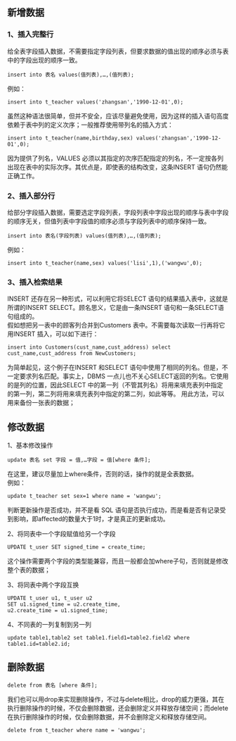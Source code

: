 ## 新增数据
### 1、插入完整行
给全表字段插入数据，不需要指定字段列表，但要求数据的值出现的顺序必须与表中的字段出现的顺序一致。
```
insert into 表名 values(值列表),…,(值列表);
```
例如：
```
insert into t_teacher values('zhangsan','1990-12-01',0);
```
虽然这种语法很简单，但并不安全，应该尽量避免使用，因为这样的插入语句高度依赖于表中列的定义次序；一般推荐使用带列名的插入方式：
```
insert into t_teacher(name,birthday,sex) values('zhangsan','1990-12-01',0);
```
因为提供了列名，VALUES 必须以其指定的次序匹配指定的列名，不一定按各列出现在表中的实际次序。其优点是，即使表的结构改变，这条INSERT 语句仍然能正确工作。

### 2、插入部分行
给部分字段插入数据，需要选定字段列表，字段列表中字段出现的顺序与表中字段的顺序无关，但值列表中字段值的顺序必须与字段列表中的顺序保持一致。
```
insert into 表名(字段列表) values(值列表),…,(值列表);
```
例如：
```
insert into t_teacher(name,sex) values('lisi',1),('wangwu',0);
```

### 3、插入检索结果
INSERT 还存在另一种形式，可以利用它将SELECT 语句的结果插入表中，这就是所谓的INSERT SELECT。顾名思义，它是由一条INSERT 语句和一条SELECT语句组成的。    
假如想把另一表中的顾客列合并到Customers 表中。不需要每次读取一行再将它用INSERT 插入，可以如下进行：
```
insert into Customers(cust_name,cust_address) select cust_name,cust_address from NewCustomers;
```
为简单起见，这个例子在INSERT 和SELECT 语句中使用了相同的列名。但是，不一定要求列名匹配。事实上，DBMS 一点儿也不关心SELECT返回的列名。它使用的是列的位置，因此SELECT 中的第一列（不管其列名）将用来填充表列中指定的第一列，第二列将用来填充表列中指定的第二列，如此等等。
用此方法，可以用来备份一张表的数据；

## 修改数据
1、基本修改操作
```
update 表名 set 字段 = 值,…字段 = 值[where 条件];
```
在这里，建议尽量加上where条件，否则的话，操作的就是全表数据。  
例如：
```
update t_teacher set sex=1 where name = 'wangwu';
```
判断更新操作是否成功，并不是看 SQL 语句是否执行成功，而是看是否有记录受到影响，即affected的数量大于1时，才是真正的更新成功。

2、将同表中一个字段赋值给另一个字段
```
UPDATE t_user SET signed_time = create_time;
```
这个操作需要两个字段的类型能兼容，而且一般都会加where子句，否则就是修改整个表的数据；


3、将同表中两个字段互换
```
UPDATE t_user u1, t_user u2
SET u1.signed_time = u2.create_time,
u2.create_time = u1.signed_time;
```

4、不同表的一列复制到另一列
```
update table1,table2 set table1.field1=table2.field2 where table1.id=table2.id;
```


## 删除数据
```
delete from 表名 [where 条件];
```
我们也可以用drop来实现删除操作，不过与delete相比，drop的威力更强，其在执行删除操作的时候，不仅会删除数据，还会删除定义并释放存储空间；而delete在执行删除操作的时候，仅会删除数据，并不会删除定义和释放存储空间。
```
delete from t_teacher where name = 'wangwu';
```


